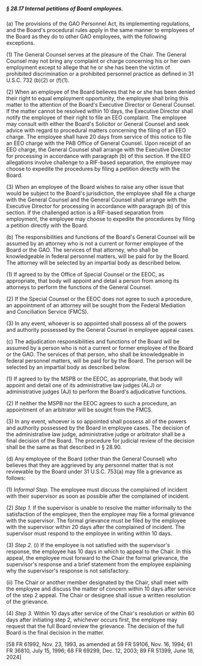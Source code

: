 ##### § 28.17 Internal petitions of Board employees. #####

(a) The provisions of the GAO Personnel Act, its implementing regulations, and the Board's procedural rules apply in the same manner to employees of the Board as they do to other GAO employees, with the following exceptions.

(1) The General Counsel serves at the pleasure of the Chair. The General Counsel may not bring any complaint or charge concerning his or her own employment except to allege that he or she has been the victim of prohibited discrimination or a prohibited personnel practice as defined in 31 U.S.C. 732 (b)(2) or (f)(1).

(2) When an employee of the Board believes that he or she has been denied their right to equal employment opportunity, the employee shall bring this matter to the attention of the Board's Executive Director or General Counsel. If the matter cannot be resolved within 10 days, the Executive Director shall notify the employee of their right to file an EEO complaint. The employee may consult with either the Board's Solicitor or General Counsel and seek advice with regard to procedural matters concerning the filing of an EEO charge. The employee shall have 20 days from service of this notice to file an EEO charge with the PAB Office of General Counsel. Upon receipt of an EEO charge, the General Counsel shall arrange with the Executive Director for processing in accordance with paragraph (b) of this section. If the EEO allegations involve challenge to a RIF-based separation, the employee may choose to expedite the procedures by filing a petition directly with the Board.

(3) When an employee of the Board wishes to raise any other issue that would be subject to the Board's jurisdiction, the employee shall file a charge with the General Counsel and the General Counsel shall arrange with the Executive Director for processing in accordance with paragraph (b) of this section. If the challenged action is a RIF-based separation from employment, the employee may choose to expedite the procedures by filing a petition directly with the Board.

(b) The responsibilities and functions of the Board's General Counsel will be assumed by an attorney who is not a current or former employee of the Board or the GAO. The services of that attorney, who shall be knowledgeable in federal personnel matters, will be paid for by the Board. The attorney will be selected by an impartial body as described below.

(1) If agreed to by the Office of Special Counsel or the EEOC, as appropriate, that body will appoint and detail a person from among its attorneys to perform the functions of the General Counsel.

(2) If the Special Counsel or the EEOC does not agree to such a procedure, an appointment of an attorney will be sought from the Federal Mediation and Conciliation Service (FMCS).

(3) In any event, whoever is so appointed shall possess all of the powers and authority possessed by the General Counsel in employee appeal cases.

(c) The adjudication responsibilities and functions of the Board will be assumed by a person who is not a current or former employee of the Board or the GAO. The services of that person, who shall be knowledgeable in federal personnel matters, will be paid for by the Board. The person will be selected by an impartial body as described below.

(1) If agreed to by the MSPB or the EEOC, as appropriate, that body will appoint and detail one of its administrative law judges (ALJ) or administrative judges (AJ) to perform the Board's adjudicative functions.

(2) If neither the MSPB nor the EEOC agrees to such a procedure, an appointment of an arbitrator will be sought from the FMCS.

(3) In any event, whoever is so appointed shall possess all of the powers and authority possessed by the Board in employee cases. The decision of the administrative law judge, administrative judge or arbitrator shall be a final decision of the Board. The procedure for judicial review of the decision shall be the same as that described in § 28.90.

(d) Any employee of the Board (other than the General Counsel) who believes that they are aggrieved by any personnel matter that is not reviewable by the Board under 31 U.S.C. 753(a) may file a grievance as follows:

(1) *Informal Step.* The employee must discuss the complained of incident with their supervisor as soon as possible after the complained of incident.

(2) *Step 1.* If the supervisor is unable to resolve the matter informally to the satisfaction of the employee, then the employee may file a formal grievance with the supervisor. The formal grievance must be filed by the employee with the supervisor within 20 days after the complained of incident. The supervisor must respond to the employee in writing within 10 days.

(3) *Step 2.* (i) If the employee is not satisfied with the supervisor's response, the employee has 10 days in which to appeal to the Chair. In this appeal, the employee must forward to the Chair the formal grievance, the supervisor's response and a brief statement from the employee explaining why the supervisor's response is not satisfactory.

(ii) The Chair or another member designated by the Chair, shall meet with the employee and discuss the matter of concern within 10 days after service of the step 2 appeal. The Chair or designee shall issue a written resolution of the grievance.

(4) *Step 3.* Within 10 days after service of the Chair's resolution or within 60 days after initiating step 2, whichever occurs first, the employee may request that the full Board review the grievance. The decision of the full Board is the final decision in the matter.

[58 FR 61992, Nov. 23, 1993, as amended at 59 FR 59106, Nov. 16, 1994; 61 FR 36810, July 15, 1996; 68 FR 69299, Dec. 12, 2003; 89 FR 51399, June 18, 2024]